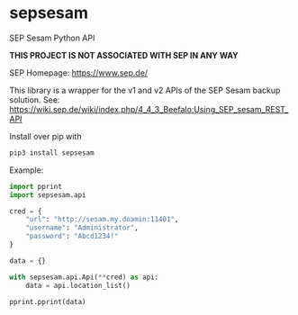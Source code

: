 # sepsesam
SEP Sesam Python API

**THIS PROJECT IS NOT ASSOCIATED WITH SEP IN ANY WAY**

SEP Homepage: https://www.sep.de/

This library is a wrapper for the v1 and v2 APIs of the SEP Sesam backup solution.
See: https://wiki.sep.de/wiki/index.php/4_4_3_Beefalo:Using_SEP_sesam_REST_API

Install over pip with
```bash
pip3 install sepsesam
```

Example:
```python
import pprint
import sepsesam.api

cred = {
    "url": "http://sesam.my.doamin:11401",
    "username": "Administrator",
    "password": "Abcd1234!"
}

data = {}

with sepsesam.api.Api(**cred) as api:
    data = api.location_list()

pprint.pprint(data)
```
